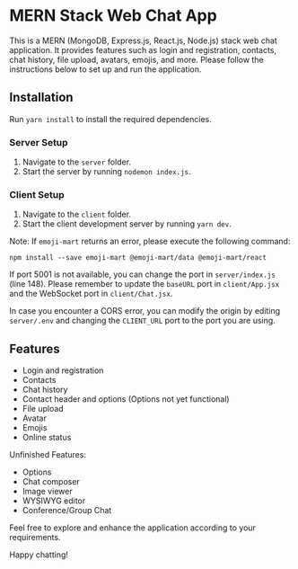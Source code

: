 # MERN Stack Web Chat App

This is a MERN (MongoDB, Express.js, React.js, Node.js) stack web chat application. It provides features such as login and registration, contacts, chat history, file upload, avatars, emojis, and more. Please follow the instructions below to set up and run the application.

## Installation

 Run `yarn install` to install the required dependencies.
 
### Server Setup

1. Navigate to the `server` folder.
2. Start the server by running `nodemon index.js`.

### Client Setup

1. Navigate to the `client` folder.
2. Start the client development server by running `yarn dev`.

Note: If `emoji-mart` returns an error, please execute the following command:

```
npm install --save emoji-mart @emoji-mart/data @emoji-mart/react
```

If port 5001 is not available, you can change the port in `server/index.js` (line 148). Please remember to update the `baseURL` port in `client/App.jsx` and the WebSocket port in `client/Chat.jsx`.

In case you encounter a CORS error, you can modify the origin by editing `server/.env` and changing the `CLIENT_URL` port to the port you are using.

## Features

- Login and registration
- Contacts
- Chat history
- Contact header and options (Options not yet functional)
- File upload
- Avatar
- Emojis
- Online status

Unfinished Features:

- Options
- Chat composer
- Image viewer
- WYSIWYG editor
- Conference/Group Chat

Feel free to explore and enhance the application according to your requirements.

Happy chatting!
